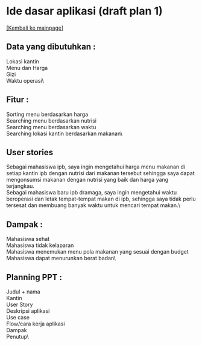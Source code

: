 # Ide dasar aplikasi (draft plan 1) 
<a href="README.md">[Kembali ke mainpage]</a>

## Data yang dibutuhkan :
Lokasi kantin\
Menu dan Harga\
Gizi\
Waktu operasi\

## Fitur :
Sorting menu berdasarkan harga\
Searching menu berdasarkan nutrisi\
Searching menu berdasarkan waktu\
Searching lokasi kantin berdasarkan makanan\

## User stories
Sebagai mahasiswa ipb, saya  ingin mengetahui harga menu makanan di setiap kantin ipb dengan nutrisi dari makanan tersebut sehingga saya dapat mengonsumsi makanan dengan nutrisi yang baik dan harga yang terjangkau.\
Sebagai mahasiswa baru ipb dramaga, saya ingin mengetahui waktu beroperasi dan letak tempat-tempat makan di ipb, sehingga saya tidak perlu tersesat dan membuang banyak waktu untuk mencari tempat makan.\

## Dampak :
Mahasiswa sehat\
Mahasiswa tidak kelaparan\
Mahasiswa menemukan menu pola makanan yang sesuai dengan budget\
Mahasiswa dapat menurunkan berat badan\

## Planning PPT :
Judul + nama\
Kantin\
User Story\
Deskripsi aplikasi\
Use case\
Flow/cara kerja aplikasi\
Dampak\
Penutup\

